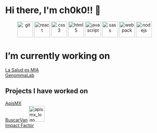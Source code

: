 # Hi there, I'm ch0k0!! 👋

<p align="center">
  <img src="https://img.icons8.com/color/48/000000/git.png" alt="git" width="50" height="50" />
  <img src=https://devicons.github.io/devicon/devicon.git/icons/react/react-original-wordmark.svg alt=react width="50" height="50"/> 
  <img src=https://devicons.github.io/devicon/devicon.git/icons/css3/css3-original-wordmark.svg alt=css3 width="50" height="50"/> 
  <img src=https://devicons.github.io/devicon/devicon.git/icons/html5/html5-original-wordmark.svg alt=html5 width="50" height="50"/> 
  <img src=https://devicons.github.io/devicon/devicon.git/icons/javascript/javascript-original.svg alt=javascript width="50" height="50"/> 
  <img src=https://devicons.github.io/devicon/devicon.git/icons/sass/sass-original.svg alt=sass width="50" height="50"/> 
  <img src="https://img.icons8.com/dusk/64/000000/webpack.png" alt="webpack" width="50" height="50" />
  <img src="https://img.icons8.com/color/48/000000/nodejs.png" alt="nodejs" width="50" height="50" />
</p>

<!--
**carlosortizpacheco/carlosortizpacheco** is a ✨ _special_ ✨ repository because its `README.md` (this file) appears on your GitHub profile.

Here are some ideas to get you started:

- 🔭 I’m currently working on ...
- 🌱 I’m currently learning ...
- 👯 I’m looking to collaborate on ...
- 🤔 I’m looking for help with ...
- 💬 Ask me about ...
- 📫 How to reach me: ...
- 😄 Pronouns: ...
- ⚡ Fun fact: ...
-->

<h1>I’m currently working on</h1>
<a href="www.lasaludesmia.com" target="_blank">La Salud es MIA</a>
</br>
<a href="www.lasaludesmia.com" target="_blank">GenommaLab</a>

<h2>Projects I have worked on</h2>
<a href="www.apismx.com" target="_blank">ApisMX</a>

</br>
<a href="www.buscarvan.com" target="_blank">BuscarVan</a>
<img src=https://ch0k0-shared-resoures.s3.amazonaws.com/icons/apismxlogo36px.png alt=apismx_logo width="50" height="50"/> 
</br>
<a href="www.buscarvan.com" target="_blank">Impact Factor</a>



